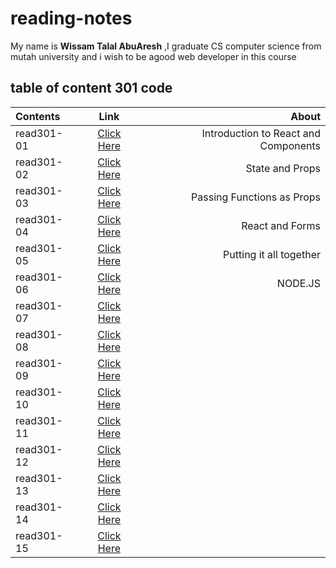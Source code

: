 # reading-notes

My name is **Wissam Talal AbuAresh** ,I graduate CS computer science from mutah university and i wish to be agood web developer in this course


## table of content 301 code

| Contents    | Link        |   About   |
| :---        |    :----:   |          ---: |
| read301-01    | [Click Here](https://wissamtalal9.github.io/reading301-note/read301-1) | Introduction to React and Components |
| read301-02    | [Click Here](https://wissamtalal9.github.io/reading301-note/read301-2) | State and Props |
| read301-03     | [Click Here](https://wissamtalal9.github.io/reading301-note/read301-3) | Passing Functions as Props |
| read301-04     | [Click Here](https://wissamtalal9.github.io/reading301-note/read301-4) | React and Forms |
| read301-05    | [Click Here](https://wissamtalal9.github.io/reading301-note/read301-5) | Putting it all together |
| read301-06    | [Click Here](https://wissamtalal9.github.io/reading301-note/read301-6) | NODE.JS |
| read301-07    | [Click Here](https://wissamtalal9.github.io/reading301-note/read301-7) |  |
| read301-08    | [Click Here](https://wissamtalal9.github.io/reading301-note/read301-8) |  |
| read301-09    | [Click Here](https://wissamtalal9.github.io/reading301-note/read301-9) | |
| read301-10    | [Click Here](https://wissamtalal9.github.io/reading301-note/read301-10) |  |
| read301-11    | [Click Here](https://wissamtalal9.github.io/reading301-note/read301-11) |  |
| read301-12    | [Click Here](https://wissamtalal9.github.io/reading301-note/read301-12) |  |
| read301-13    | [Click Here](https://wissamtalal9.github.io/reading301-note/read301-13) |  |
| read301-14    | [Click Here](https://wissamtalal9.github.io/reading301-note/read301-14) |  |
| read301-15    | [Click Here](https://wissamtalal9.github.io/reading301-note/read301-15) |  |

